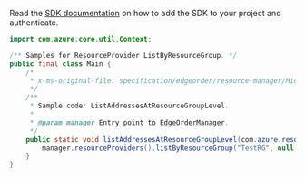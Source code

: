 Read the [SDK documentation](https://github.com/Azure/azure-sdk-for-java/blob/azure-resourcemanager-edgeorder_1.0.0-beta.1/sdk/edgeorder/azure-resourcemanager-edgeorder/README.md) on how to add the SDK to your project and authenticate.

```java
import com.azure.core.util.Context;

/** Samples for ResourceProvider ListByResourceGroup. */
public final class Main {
    /*
     * x-ms-original-file: specification/edgeorder/resource-manager/Microsoft.EdgeOrder/stable/2021-12-01/examples/ListAddressesAtResourceGroupLevel.json
     */
    /**
     * Sample code: ListAddressesAtResourceGroupLevel.
     *
     * @param manager Entry point to EdgeOrderManager.
     */
    public static void listAddressesAtResourceGroupLevel(com.azure.resourcemanager.edgeorder.EdgeOrderManager manager) {
        manager.resourceProviders().listByResourceGroup("TestRG", null, null, Context.NONE);
    }
}
```
